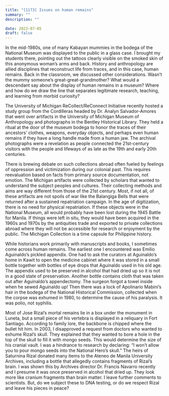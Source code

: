 ```yaml
---
title: "[1173] Issues on human remains"
summary: ""
description: ""

date: 2023-07-05
draft: false
---
```


In the mid-1980s, one of many Kabayan mummies in the bodega of the National Museum was displayed to the public in a glass case. I brought my students there, pointing out the tattoos clearly visible on the smoked skin of this anonymous woman’s arms and back. History and anthropology are allied disciplines that reconstruct life from traces, and in this case, human remains. Back in the classroom, we discussed other considerations. Wasn’t the mummy someone’s great-great-grandmother? What would a descendant say about the display of human remains in a museum? Where and how do we draw the line that separates legitimate research, teaching, and learning from morbid curiosity?

The University of Michigan ReCollect/ReConnect Initiative recently hosted a study group from the Cordilleras headed by Dr. Analyn Salvador-Amores that went over artifacts in the University of Michigan Museum of Anthropology and photographs in the Bentley Historical Library. They held a ritual at the door of the museum bodega to honor the traces of their ancestors’ clothes, weapons, everyday objects, and perhaps even human remains if they have a long handle made from a human jaw. The archival photographs were a revelation as people connected the 21st-century visitors with the people and lifeways of as late as the 19th and early 20th centuries.

There is brewing debate on such collections abroad often fueled by feelings of oppression and victimization during our colonial past. This requires reevaluation based on facts from primary source documentation, not emotion. The Michigan artifacts were collected by scholars that wanted to understand the subject peoples and cultures. Their collecting methods and aims are way different from those of the 21st century. Most, if not all, of these artifacts are not spoils of war like the Balangiga Bells that were returned after a sustained repatriation campaign. In the age of digitization, there is no need for physical repatriation. If these objects were in the National Museum, all would probably have been lost during the 1945 Battle for Manila. If things were left in situ, they would have been acquired in the 1960s and 1970s by the antiquities trade and exported to private collections abroad where they will not be accessible for research or enjoyment by the public. The Michigan Collection is a time capsule for Philippine history.

While historians work primarily with manuscripts and books, I sometimes come across human remains. The earliest one I encountered was Emilio Aguinaldo’s pickled appendix. One had to ask the curators at Aguinaldo’s home in Kawit to open the medicine cabinet where it was stored in a small bottle together with bottles of eye drops that Aguinaldo used in his old age. The appendix used to be preserved in alcohol that had dried up so it is not in a good state of preservation. Another bottle contains cloth that was taken out after Aguinaldo’s appendectomy. The surgeon forgot a towel inside when he sewed Aguinaldo up! Then there was a lock of Apolinario Mabini’s hair in the bodega of the National Historical Commission, collected when the corpse was exhumed in 1980, to determine the cause of his paralysis. It was polio, not syphilis.

Most of Jose Rizal’s mortal remains lie in a box under the monument in Luneta, but a small piece of his vertebra is displayed in a reliquary in Fort Santiago. According to family lore, the backbone is chipped where the bullet hit him. In 2003, I disapproved a request from doctors who wanted to exhume Rizal’s skull. They explained that they wanted to bore a hole in the top of the skull to fill it with mongo seeds. This would determine the size of his cranial vault. I was a hindrance to research by declaring: “I won’t allow you to pour mongo seeds into the National Hero’s skull.” The heirs of Saturnina Rizal donated many items to the Ateneo de Manila University Archives, including a bottle that allegedly contains fragments of Rizal’s brain. I was shown this by Archives director Dr. Francis Navarro recently and I presume it was once preserved in alcohol that dried up. They look more like cranium fragments than brain matter. I leave further comments to scientists. But, do we subject these to DNA testing, or do we respect Rizal and leave his pieces in peace?
